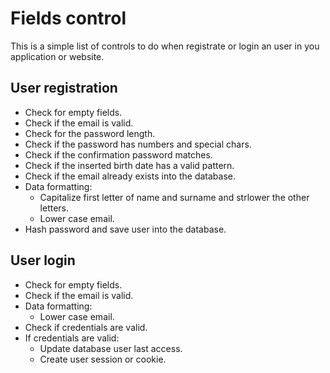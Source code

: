 # Fields control
This is a simple list of controls to do when registrate or login an user in you application or website.

## User registration
* Check for empty fields.
* Check if the email is valid.
* Check for the password length.
* Check if the password has numbers and special chars.
* Check if the confirmation password matches.
* Check if the inserted birth date has a valid pattern.
* Check if the email already exists into the database.
* Data formatting:
  - Capitalize first letter of name and surname and strlower the other letters.
  - Lower case email.
* Hash password and save user into the database.

## User login
* Check for empty fields.
* Check if the email is valid.
* Data formatting:
  - Lower case email.
* Check if credentials are valid.
* If credentials are valid:
  - Update database user last access.
  - Create user session or cookie.
